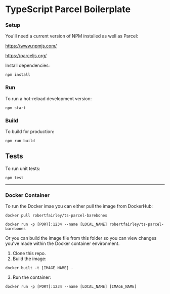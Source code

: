 # TypeScript Parcel Boilerplate

### Setup

You'll need a current version of NPM installed as well as Parcel:

https://www.npmjs.com/

https://parceljs.org/

Install dependencies:

```shell
npm install
```

### Run

To run a hot-reload development version:

```shell
npm start
```

### Build

To build for production:

```shell
npm run build
```

## Tests

To run unit tests:

```shell
npm test
```

---

### Docker Container

To run the Docker imae you can either pull the image from DockerHub:
```shell
docker pull robertfairley/ts-parcel-barebones

docker run -p [PORT]:1234 --name [LOCAL_NAME] robertfairley/ts-parcel-barebones
```

Or you can build the image file from this folder so you can view changes you've made within the Docker container environment.

1. Clone this repo.
2. Build the image:
```shell
docker built -t [IMAGE_NAME] .
```
3. Run the container:
```shell
docker run -p [PORT]:1234 --name [LOCAL_NAME] [IMAGE_NAME]
```
